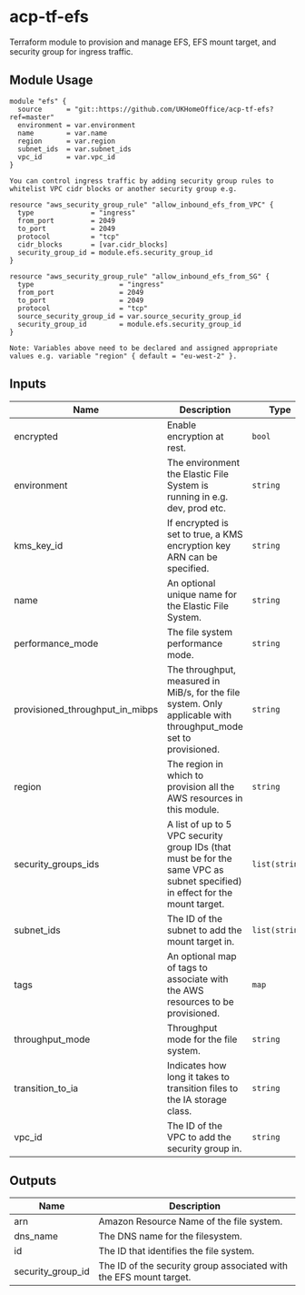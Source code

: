 # acp-tf-efs

Terraform module to provision and manage EFS, EFS mount target, and security group for ingress traffic.

## Module Usage

```
module "efs" {
  source      = "git::https://github.com/UKHomeOffice/acp-tf-efs?ref=master"
  environment = var.environment
  name        = var.name
  region      = var.region  
  subnet_ids  = var.subnet_ids
  vpc_id      = var.vpc_id  
}

You can control ingress traffic by adding security group rules to whitelist VPC cidr blocks or another security group e.g.

resource "aws_security_group_rule" "allow_inbound_efs_from_VPC" {
  type              = "ingress"
  from_port         = 2049
  to_port           = 2049
  protocol          = "tcp"
  cidr_blocks       = [var.cidr_blocks]
  security_group_id = module.efs.security_group_id
}

resource "aws_security_group_rule" "allow_inbound_efs_from_SG" {
  type                     = "ingress"
  from_port                = 2049
  to_port                  = 2049
  protocol                 = "tcp"
  source_security_group_id = var.source_security_group_id
  security_group_id        = module.efs.security_group_id
}

Note: Variables above need to be declared and assigned appropriate values e.g. variable "region" { default = "eu-west-2" }.
```

## Inputs

| Name | Description | Type | Default | Required |
|------|-------------|------|---------|:--------:|
| encrypted | Enable encryption at rest. | `bool` | `false` | no |
| environment | The environment the Elastic File System is running in e.g. dev, prod etc. | `string` | n/a | yes |
| kms\_key\_id | If encrypted is set to true, a KMS encryption key ARN can be specified. | `string` | `""` | no |
| name | An optional unique name for the Elastic File System. | `string` | n/a | yes |
| performance\_mode | The file system performance mode. | `string` | `"generalPurpose"` | no |
| provisioned\_throughput\_in\_mibps | The throughput, measured in MiB/s, for the file system. Only applicable with throughput\_mode set to provisioned. | `string` | `"0"` | no |
| region | The region in which to provision all the AWS resources in this module. | `string` | n/a | yes |
| security\_groups\_ids | A list of up to 5 VPC security group IDs (that must be for the same VPC as subnet specified) in effect for the mount target. | `list(string)` | `[]` | no |
| subnet\_ids | The ID of the subnet to add the mount target in. | `list(string)` | n/a | yes |
| tags | An optional map of tags to associate with the AWS resources to be provisioned. | `map` | `{}` | no |
| throughput\_mode | Throughput mode for the file system. | `string` | `"bursting"` | no |
| transition\_to\_ia | Indicates how long it takes to transition files to the IA storage class. | `string` | `""` | no |
| vpc\_id | The ID of the VPC to add the security group in. | `string` | n/a | yes |

## Outputs

| Name | Description |
|------|-------------|
| arn | Amazon Resource Name of the file system. |
| dns\_name | The DNS name for the filesystem. |
| id | The ID that identifies the file system. |
| security\_group\_id | The ID of the security group associated with the EFS mount target. |
